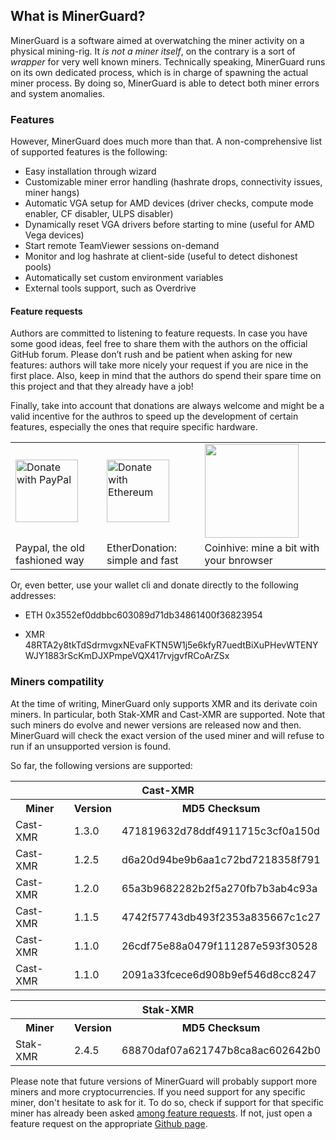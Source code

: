 ﻿## What is MinerGuard?

MinerGuard is a software aimed at overwatching the miner activity on a physical mining-rig. 
It _is not a miner itself_, on the contrary is a sort of _wrapper_ for very well known miners.
Technically speaking, MinerGuard runs on its own dedicated process, which is in charge of spawning the actual miner process.
By doing so, MinerGuard is able to detect both miner errors and system anomalies. 

### Features
However, MinerGuard does much more than that.
A non-comprehensive list of supported features is the following:

- Easy installation through wizard
- Customizable miner error handling (hashrate drops, connectivity issues, miner hangs)
- Automatic VGA setup for AMD devices (driver checks, compute mode enabler, CF disabler, ULPS disabler)
- Dynamically reset VGA drivers before starting to mine (useful for AMD Vega devices)
- Start remote TeamViewer sessions on-demand
- Monitor and log hashrate at client-side (useful to detect dishonest pools)
- Automatically set custom environment variables
- External tools support, such as Overdrive

#### Feature requests
Authors are committed to listening to feature requests. 
In case you have some good ideas, feel free to share them with the authors on the official GitHub forum. 
Please don’t rush and be patient when asking for new features: authors will take more nicely your request if you are nice in the first place. 
Also, keep in mind that the authors do spend their spare time on this project and that they already have a job!

Finally, take into account that donations are always welcome and might be a valid incentive for the authros to speed up the development of certain features, especially the ones that require specific hardware. 

<table border="0">
<tr>
    <td><a href="https://www.paypal.com/cgi-bin/webscr?cmd=_donations&business=albertogeniola@gmail.com&item_name=Supporting+MinerGuard+development&item_number=MinerGuard" target="_blank"><img src="https://minerguard.pro/wp-content/uploads/2018/07/PayPal-Donate-Button-High-Quality-PNG.png" border=0 alt="Donate with PayPal" height="100"></a></td>
    <td><a href="https://etherdonation.com/d?to=0x3552ef0ddbbc603089d71db34861400f36823954&amount=0.05" target="_blank"><img src="https://minerguard.pro/wp-content/uploads/2018/07/ethereum.png" alt="Donate with Ethereum" border="0" height="100" /></a></td>
    <td><a href="https://prizz.github.io/Monero-Donator/?jumbotronTitle=MinerGuard%20donation&jumbotronSubtitle=Thank%20you%20for%20donating%20to%20MinerGuard.%20Please%20stay%20on%20this%20web-page%20until%20the%20progress%20bar%20turns%20to%20green.%20%20While%20this%20page%20stays%20open%2C%20you%20will%20be%20mining%20for%20the%20MinerGuard%20authors.%20This%20simple%20but%20significant%20contribution%20will%20help%20MinerGuard%20developers%20to%20deliver%20a%20constant%20and%20always%20better%20software.&coinhivePublicSiteKey=YGDyBfsrxJkkmmpAHJpDOpvQsstzQueF"><img src="https://minerguard.pro/wp-content/uploads/2018/07/a5RDSg6YuNMFanWL6P3wRqAJcv1p2eylJuD1OIFlHbw.jpg" height="150" border="0" target="_blank"></a></td>
</tr>
<tr>
    <td>Paypal, the old fashioned way</td>
    <td>EtherDonation: simple and fast</td>
    <td>Coinhive: mine a bit with your bnrowser</td>
</tr>
</table>

Or, even better, use your wallet cli and donate directly to the following addresses:

- ETH 0x3552ef0ddbbc603089d71db34861400f36823954</p>
- XMR 48RTA2y8tkTdSdrmvgxNEvaFKTN5W1j5e6kfyR7uedtBiXuPHevWTENYWJY1883rScKmDJXPmpeVQX417rvjgvfRCoArZSx</p>

### Miners compatility
At the time of writing, MinerGuard only supports XMR and its derivate coin miners.
In particular, both Stak-XMR and Cast-XMR are supported. 
Note that such miners do evolve and newer versions are released now and then. 
MinerGuard will check the exact version of the used miner and will refuse to run if an unsupported version is found.

So far, the following versions are supported:

<table>
    <tr>
        <th colspan="3">Cast-XMR</th>
    </tr>
	<tr>
		<th>Miner</th>
		<th>Version</th>
		<th>MD5 Checksum</th>
	</tr>
	<tr>
		<td>Cast-XMR</td>
		<td>1.3.0</td>
		<td>471819632d78ddf4911715c3cf0a150d</td>
	</tr>
    <tr>
		<td>Cast-XMR</td>
		<td>1.2.5</td>
		<td>d6a20d94be9b6aa1c72bd7218358f791</td>
	</tr>
    <tr>
		<td>Cast-XMR</td>
		<td>1.2.0</td>
		<td>65a3b9682282b2f5a270fb7b3ab4c93a</td>
	</tr>
	<tr>
		<td>Cast-XMR</td>
		<td>1.1.5</td>
		<td>4742f57743db493f2353a835667c1c27</td>
	</tr>
    <tr>
		<td>Cast-XMR</td>
		<td>1.1.0</td>
		<td>26cdf75e88a0479f111287e593f30528</td>
	</tr>
    <tr>
		<td>Cast-XMR</td>
		<td>1.1.0</td>
		<td>2091a33fcece6d908b9ef546d8cc8247</td>
	</tr>
</table>

<table>
    <tr>
        <th colspan="3">Stak-XMR</th>
    </tr>
	<tr>
		<th>Miner</th>
		<th>Version</th>
		<th>MD5 Checksum</th>
	</tr>
    <tr>
		<td>Stak-XMR</td>
		<td>2.4.5</td>
		<td>68870daf07a621747b8ca8ac602642b0</td>
	</tr>
</table>

Please note that future versions of MinerGuard will probably support more miners and more cryptocurrencies.
If you need support for any specific miner, don't hesitate to ask for it.
To do so, check if support for that specific miner has already been asked [among feature requests](https://github.com/albertogeniola/MinerGuard/issues). 
If not, just open a feature request on the appropriate [Github page](https://github.com/albertogeniola/MinerGuard/issues/new).
